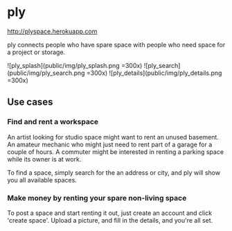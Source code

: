 # ply
http://plyspace.herokuapp.com

ply connects people who have spare space with people who need space for a project or storage.

![ply_splash](public/img/ply_splash.png =300x)
![ply_search](public/img/ply_search.png =300x)
![ply_details](public/img/ply_details.png =300x)

## Use cases

### Find and rent a workspace
An artist looking for studio space might want to rent an unused basement. An amateur mechanic who might just need to rent part of a garage for a couple of hours. A commuter might be interested in renting a parking space while its owner is at work. 

To find a space, simply search for the an address or city, and ply will show you all available spaces. 

### Make money by renting your spare non-living space
To post a space and start renting it out, just create an account and click 'create space'. Upload a picture, and fill in the details, and you're all set.




